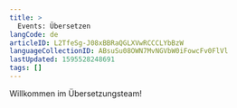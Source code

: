 ```yaml
---
title: >
  Events: Übersetzen
langCode: de
articleID: L2TfeSg-J08xBBRaQGLXVwRCCCLYbBzW
languageCollectionID: ABsuSu08OWN7MvNGVbW0iFowcFv0FlVl
lastUpdated: 1595528248691
tags: []
---
```


Willkommen im Übersetzungsteam!